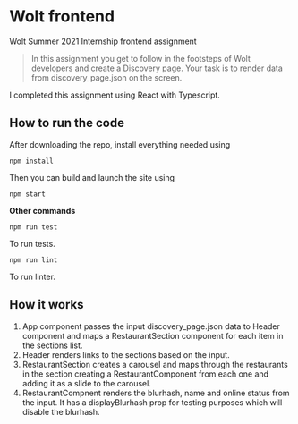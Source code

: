 # Wolt frontend
Wolt Summer 2021 Internship frontend assignment

> In this assignment you get to follow in the footsteps of Wolt developers and create a Discovery page. Your task is to render data from discovery_page.json on the screen.

I completed this assignment using React with Typescript.

## How to run the code
After downloading the repo, install everything needed using
```
npm install
```
Then you can build and launch the site using
```
npm start
```

**Other commands**
```
npm run test
```
To run tests.
```
npm run lint
```
To run linter.

## How it works

1. App component passes the input discovery_page.json data to Header component and maps a RestaurantSection component for each item in the sections list.
2. Header renders links to the sections based on the input.
3. RestaurantSection creates a carousel and maps through the restaurants in the section creating a RestaurantComponent from each one and adding it as a slide to the carousel.
4. RestaurantCompnent renders the blurhash, name and online status from the input. It has a displayBlurhash prop for testing purposes which will disable the blurhash.
